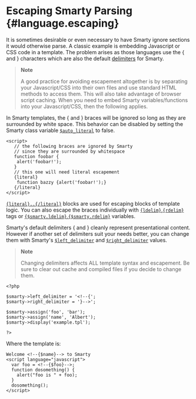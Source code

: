 Escaping Smarty Parsing {#language.escaping}
=======================

It is sometimes desirable or even necessary to have Smarty ignore
sections it would otherwise parse. A classic example is embedding
Javascript or CSS code in a template. The problem arises as those
languages use the { and } characters which are also the default
[delimiters](#language.function.ldelim) for Smarty.

> **Note**
>
> A good practice for avoiding escapement altogether is by separating
> your Javascript/CSS into their own files and use standard HTML methods
> to access them. This will also take advantage of browser script
> caching. When you need to embed Smarty variables/functions into your
> Javascript/CSS, then the following applies.

In Smarty templates, the { and } braces will be ignored so long as they
are surrounded by white space. This behavior can be disabled by setting
the Smarty class variable [`$auto_literal`](#variable.auto.literal) to
false.


    <script>
       // the following braces are ignored by Smarty
       // since they are surrounded by whitespace
       function foobar {
        alert('foobar!');
       }
       // this one will need literal escapement
       {literal}
        function bazzy {alert('foobar!');}
       {/literal}
    </script>
      
     

[`{literal}..{/literal}`](#language.function.literal) blocks are used
for escaping blocks of template logic. You can also escape the braces
individually with
[`{ldelim}`](#language.function.ldelim),[`{rdelim}`](#language.function.ldelim)
tags or
[`{$smarty.ldelim}`,`{$smarty.rdelim}`](#language.variables.smarty.ldelim)
variables.

Smarty\'s default delimiters { and } cleanly represent presentational
content. However if another set of delimiters suit your needs better,
you can change them with Smarty\'s
[`$left_delimiter`](#variable.left.delimiter) and
[`$right_delimiter`](#variable.right.delimiter) values.

> **Note**
>
> Changing delimiters affects ALL template syntax and escapement. Be
> sure to clear out cache and compiled files if you decide to change
> them.


    <?php

    $smarty->left_delimiter = '<!--{';
    $smarty->right_delimiter = '}-->';

    $smarty->assign('foo', 'bar');
    $smarty->assign('name', 'Albert');
    $smarty->display('example.tpl');

    ?>

      

Where the template is:


    Welcome <!--{$name}--> to Smarty
    <script language="javascript">
      var foo = <!--{$foo}-->;
      function dosomething() {
        alert("foo is " + foo);
      }
      dosomething();
    </script>

      
